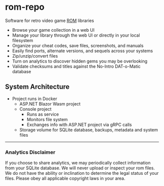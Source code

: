 # rom-repo

Software for retro video game [ROM](https://en.wikipedia.org/wiki/ROM_image) libraries

* Browse your game collection in a web UI
* Manage your library through the web UI or directly in your local filesystem
* Organize your cheat codes, save files, screenshots, and manuals
* Easily find ports, alternate versions, and sequels across your systems
* Zip/unzip/convert files
* Turn on analytics to discover hidden gems you may be overlooking
* Validate checksums and titles against the No-Intro DAT-o-Matic database

## System Architecture
* Project runs in Docker
  * ASP.NET Blazor Wasm project
  * Console project
    * Runs as service
    * Monitors file system
    * Exchanges info with ASP.NET project via gRPC calls
  * Storage volume for SQLite database, backups, metadata and system files

---
### Analytics Disclaimer
If you choose to share analytics, we may periodically collect information from your SQLite database. We will never upload or inspect your rom files. We do not have the ability or inclination to determine the legal status of your files. Please obey all applicable copyright laws in your area.

